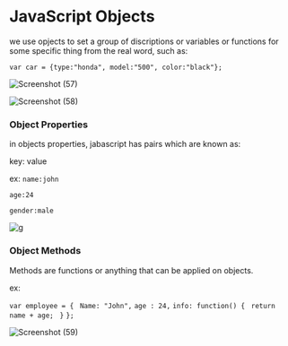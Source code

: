 # JavaScript Objects

we use opjects to set a group of discriptions or variables or functions for some specific thing from the real word, such as:

`var car = {type:"honda", model:"500", color:"black"};`

![Screenshot (57)](https://user-images.githubusercontent.com/70090232/93011156-87301500-f59c-11ea-9154-0d1597c86bfd.png)


![Screenshot (58)](https://user-images.githubusercontent.com/70090232/93011205-dfffad80-f59c-11ea-9450-07eb9624d43a.png)


### Object Properties
in objects properties, jabascript has pairs which are known as:

key: value

ex: 
`name:john`

`age:24`

`gender:male`

![g](https://fireship.io/courses/javascript/img/js-object-props.png)


### Object Methods

Methods are functions or anything that can be applied on objects.

ex:

`var employee = {`
 ` Name: "John",`
  `age : 24,`
  `info: function() {`
   ` return name + age;`
 ` }`
`};`


![Screenshot (59)](https://user-images.githubusercontent.com/70090232/93011445-0c1c2e00-f59f-11ea-862b-bf2ce658de73.png)
